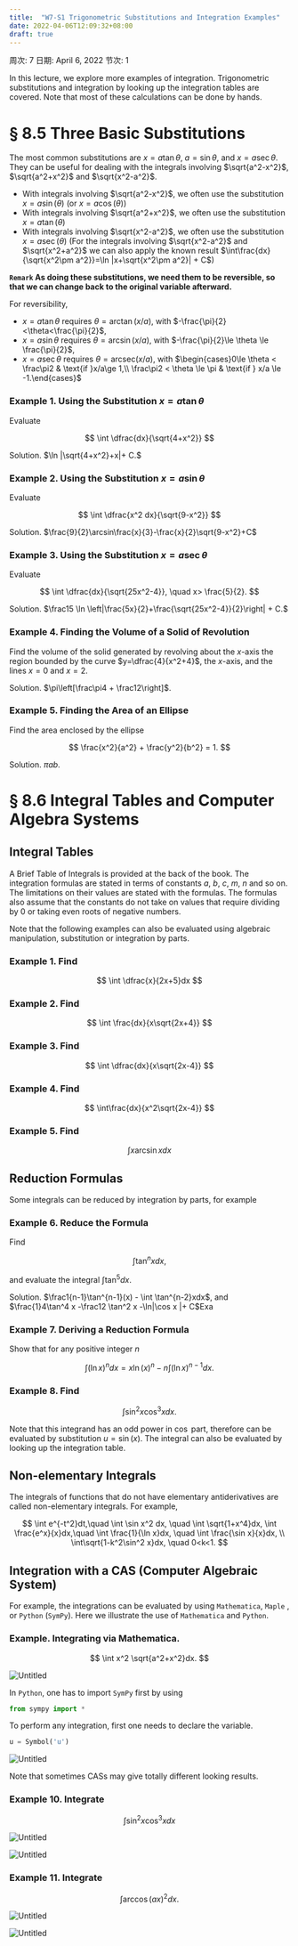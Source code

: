 ```yaml
---
title:  "W7-S1 Trigonometric Substitutions and Integration Examples"
date: 2022-04-06T12:09:32+08:00
draft: true
---
```


周次: 7
日期: April 6, 2022
节次: 1

In this lecture, we explore more examples of integration. Trigonometric substitutions and integration by looking up the integration tables are covered. Note that most of these calculations can be done by hands.


# § 8.5 Three Basic Substitutions

The most common substitutions are $x=a\tan\theta$, $a=\sin\theta$, and $x=a\sec\theta$. They can be useful for dealing with the integrals involving $\sqrt{a^2-x^2}$, $\sqrt{a^2+x^2}$ and $\sqrt{x^2-a^2}$.

- With integrals involving $\sqrt{a^2-x^2}$, we often use the substitution $x=a\sin(\theta)$ (or $x=a\cos(\theta)$)
- With integrals involving $\sqrt{a^2+x^2}$, we often use the substitution $x=a\tan(\theta)$
- With integrals involving $\sqrt{x^2-a^2}$, we often use the substitution $x=a \sec(\theta)$ (For the integrals involving $\sqrt{x^2-a^2}$ and $\sqrt{x^2+a^2}$ we can also apply the known result $\int\frac{dx}{\sqrt{x^2\pm a^2}}=\ln |x+\sqrt{x^2\pm a^2}| + C$)

**`Remark` As doing these substitutions, we need them to be reversible, so that we can change back to the original variable afterward.**

For reversibility, 

- $x=a\tan\theta$  requires $\theta = \arctan \left(x/a\right)$, with $-\frac{\pi}{2}<\theta<\frac{\pi}{2}$,
- $x = a \sin \theta$ requires $\theta = \arcsin(x/a)$, with $-\frac{\pi}{2}\le \theta \le \frac{\pi}{2}$,
- $x=a\sec \theta$ requires $\theta = \mathrm{arcsec}(x/a)$, with $\begin{cases}0\le \theta < \frac\pi2 & \text{if  }x/a\ge 1,\\ \frac\pi2 < \theta \le \pi & \text{if  } x/a \le -1.\end{cases}$

### Example 1. Using the Substitution $x=a\tan\theta$

Evaluate 

$$
\int \dfrac{dx}{\sqrt{4+x^2}}
$$

Solution. $\ln |\sqrt{4+x^2}+x|+ C.$

### Example 2. Using the Substitution $x=a\sin\theta$

Evaluate 

$$
\int \dfrac{x^2 dx}{\sqrt{9-x^2}}
$$

Solution. $\frac{9}{2}\arcsin\frac{x}{3}-\frac{x}{2}\sqrt{9-x^2}+C$

### Example 3. Using the Substitution $x=a\sec\theta$

Evaluate 

$$
\int \dfrac{dx}{\sqrt{25x^2-4}}, \quad x> \frac{5}{2}.
$$

Solution. $\frac15 \ln \left|\frac{5x}{2}+\frac{\sqrt{25x^2-4}}{2}\right| + C.$

### Example 4. Finding the Volume of a Solid of Revolution

Find the volume of the solid generated by revolving about the $x$-axis the region bounded by the curve $y=\dfrac{4}{x^2+4}$, the $x$-axis, and the lines $x=0$ and $x=2.$

Solution. $\pi\left[\frac\pi4 + \frac12\right]$.

### Example 5. Finding the Area of an Ellipse

Find the area enclosed by the ellipse 

$$
\frac{x^2}{a^2} + \frac{y^2}{b^2} = 1.
$$

Solution. $\pi a b$.

# § 8.6 Integral Tables and Computer Algebra Systems

## Integral Tables

A Brief Table of Integrals is provided at the back of the book. The integration formulas are stated in terms of constants $a$, $b$, $c$, $m$, $n$ and so on. The limitations on their values are stated with the formulas. The formulas also assume that the constants do not take on values that require dividing by $0$ or taking even roots of negative numbers.

Note that the following examples can also be evaluated using algebraic manipulation, substitution or integration by parts.

### Example 1. Find

$$
\int \dfrac{x}{2x+5}dx
$$

### Example 2. Find

$$
\int \frac{dx}{x\sqrt{2x+4}}
$$

### Example 3. Find

$$
\int \dfrac{dx}{x\sqrt{2x-4}}
$$

### Example 4. Find

$$
\int\frac{dx}{x^2\sqrt{2x-4}}
$$

### Example 5. Find

$$
\int x \arcsin x dx
$$

## Reduction Formulas

Some integrals can be reduced by integration by parts, for example 

### Example 6. Reduce the Formula

Find 

$$
\int \tan^n x dx,
$$

and evaluate the integral $\int \tan^5 dx.$ 

Solution. $\frac1{n-1}\tan^{n-1}(x) - \int \tan^{n-2}xdx$, and $\frac{1}4\tan^4 x -\frac12 \tan^2 x -\ln|\cos x |+ C$Exa

### Example 7. Deriving a Reduction Formula

Show that for any positive integer $n$

$$
\int(\ln x)^ndx = x\ln(x)^n-n\int (\ln x)^{n-1} dx.
$$

### Example 8. Find

$$
\int \sin^2 x \cos^3 xdx.
$$

Note that this integrand has an odd power in $\cos$ part, therefore can be evaluated by substitution $u=\sin(x)$. The integral can also be evaluated by looking up the integration table.

## Non-elementary Integrals

The integrals of functions that do not have elementary antiderivatives are called non-elementary integrals. For example, 

$$
\int e^{-t^2}dt,\quad \int \sin x^2 dx, \quad \int \sqrt{1+x^4}dx, \int \frac{e^x}{x}dx,\quad \int \frac{1}{\ln x}dx, \quad \int \frac{\sin x}{x}dx, \\ \int\sqrt{1-k^2\sin^2 x}dx, \quad 0<k<1.
$$

## Integration with a CAS (Computer Algebraic System)

For example, the integrations can be evaluated by using `Mathematica`, `Maple` , or `Python` (`SymPy`). Here we illustrate the use of `Mathematica` and `Python`.

### Example. Integrating via Mathematica.

$$
\int x^2 \sqrt{a^2+x^2}dx.
$$

![Untitled](W7-S1%20Trig%201be21/Untitled.png)

In `Python`, one has to import `SymPy` first by using 

```python
from sympy import *
```

To perform any integration, first one needs to declare the variable. 

```python
u = Symbol('u')
```

![Untitled](W7-S1%20Trig%201be21/Untitled%201.png)

Note that sometimes CASs may give totally different looking results. 

### Example 10. Integrate

$$
\int \sin^2 x \cos^3 x dx
$$

![Untitled](W7-S1%20Trig%201be21/Untitled%202.png)

![Untitled](W7-S1%20Trig%201be21/Untitled%203.png)

### Example 11. Integrate

$$
\int \arccos(ax)^2 dx.
$$

![Untitled](W7-S1%20Trig%201be21/Untitled%204.png)

![Untitled](W7-S1%20Trig%201be21/Untitled%205.png)